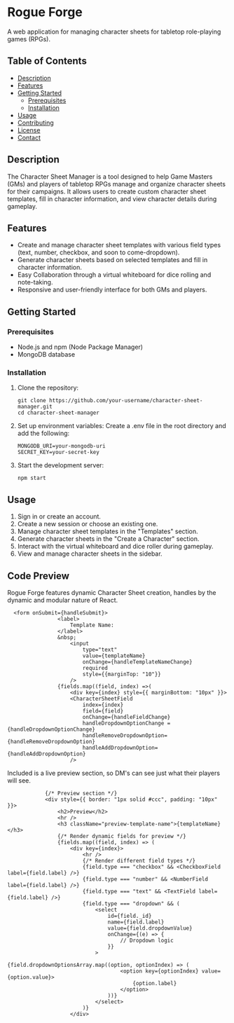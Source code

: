 # Rogue Forge

A web application for managing character sheets for tabletop role-playing games (RPGs).

## Table of Contents

- [Description](#description)
- [Features](#features)
- [Getting Started](#getting-started)
  - [Prerequisites](#prerequisites)
  - [Installation](#installation)
- [Usage](#usage)
- [Contributing](#contributing)
- [License](#license)
- [Contact](#contact)

## Description

The Character Sheet Manager is a tool designed to help Game Masters (GMs) and players of tabletop RPGs manage and organize character sheets for their campaigns. It allows users to create custom character sheet templates, fill in character information, and view character details during gameplay.

## Features

- Create and manage character sheet templates with various field types (text, number, checkbox, and soon to come-dropdown).
- Generate character sheets based on selected templates and fill in character information.
- Easy Collaboration through a virtual whiteboard for dice rolling and note-taking.
- Responsive and user-friendly interface for both GMs and players.

## Getting Started

### Prerequisites

- Node.js and npm (Node Package Manager)
- MongoDB database

### Installation

1. Clone the repository:

   ```
   git clone https://github.com/your-username/character-sheet-manager.git
   cd character-sheet-manager
   ```
2. Set up environment variables:
    Create a .env file in the root directory and add the following:
    ```
    MONGODB_URI=your-mongodb-uri
    SECRET_KEY=your-secret-key
    ```
3. Start the development server:
    ```
    npm start
    ```
## Usage

1. Sign in or create an account.
2. Create a new session or choose an existing one.
3. Manage character sheet templates in the "Templates" section.
4. Generate character sheets in the "Create a Character" section.
5. Interact with the virtual whiteboard and dice roller during gameplay.
6. View and manage character sheets in the sidebar.

## Code Preview
Rogue Forge features dynamic Character Sheet creation, handles by the dynamic and modular nature of React. 
```
  <form onSubmit={handleSubmit}>
                <label>
                    Template Name: 
                </label>
                &nbsp;
                    <input
                        type="text"
                        value={templateName}
                        onChange={handleTemplateNameChange}
                        required
                        style={{marginTop: "10"}}
                    />
                {fields.map((field, index) =>(
                    <div key={index} style={{ marginBottom: "10px" }}>
                    <CharacterSheetField
                        index={index}
                        field={field}
                        onChange={handleFieldChange}
                        handleDropdownOptionChange ={handleDropdownOptionChange}
                        handleRemoveDropdownOption={handleRemoveDropdownOption}
                        handleAddDropdownOption={handleAddDropdownOption}
                    />
```
Included is a live preview section, so DM's can see just what their players will see.
```
            {/* Preview section */}
            <div style={{ border: "1px solid #ccc", padding: "10px" }}>
                <h2>Preview</h2>
                <hr />
                <h3 className="preview-template-name">{templateName}</h3>
                {/* Render dynamic fields for preview */}
                {fields.map((field, index) => (
                    <div key={index}>
                        <hr />
                        {/* Render different field types */}
                        {field.type === "checkbox" && <CheckboxField label={field.label} />}
                        {field.type === "number" && <NumberField label={field.label} />}
                        {field.type === "text" && <TextField label={field.label} />}
                        {field.type === "dropdown" && (
                            <select
                                id={field._id}
                                name={field.label}
                                value={field.dropdownValue}
                                onChange={(e) => {
                                    // Dropdown logic
                                }}
                            >
                                {field.dropdownOptionsArray.map((option, optionIndex) => (
                                    <option key={optionIndex} value={option.value}>
                                        {option.label}
                                    </option>
                                ))}
                            </select>
                        )}
                    </div>
```
